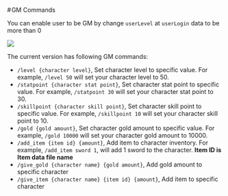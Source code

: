 # GM Commands

You can enable user to be GM by change `userLevel` at `userLogin` data to be more than 0

![](https://cdn-images-1.medium.com/max/1600/1*XQZjquv2j-n7HheoLpuS8A.png)

The current version has following GM commands:

*   `/level {character level}`, Set character level to specific value. For example, `/level 50` will set your character level to 50.
*   `/statpoint {character stat point}`, Set character stat point to specific value. For example, `/statpoint 30` will set your character stat point to 30.
*   `/skillpoint {character skill point}`, Set character skill point to specific value. For example, `/skillpoint 10` will set your character skill point to 10.
*   `/gold {gold amount}`, Set character gold amount to specific value. For example, `/gold 10000` will set your character gold amount to 10000.
*   `/add_item {item id} {amount}`, Add item to character inventory. For example, `/add_item sword 1`, will add 1 sword to the character. **Item ID is Item data file name**
*   `/give_gold {character name} {gold amount}`, Add gold amount to specific character
*   `/give_item {character name} {item id} {amount}`, Add item to specific character